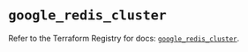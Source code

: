 # `google_redis_cluster`

Refer to the Terraform Registry for docs: [`google_redis_cluster`](https://registry.terraform.io/providers/hashicorp/google-beta/5.42.0/docs/resources/google_redis_cluster).
